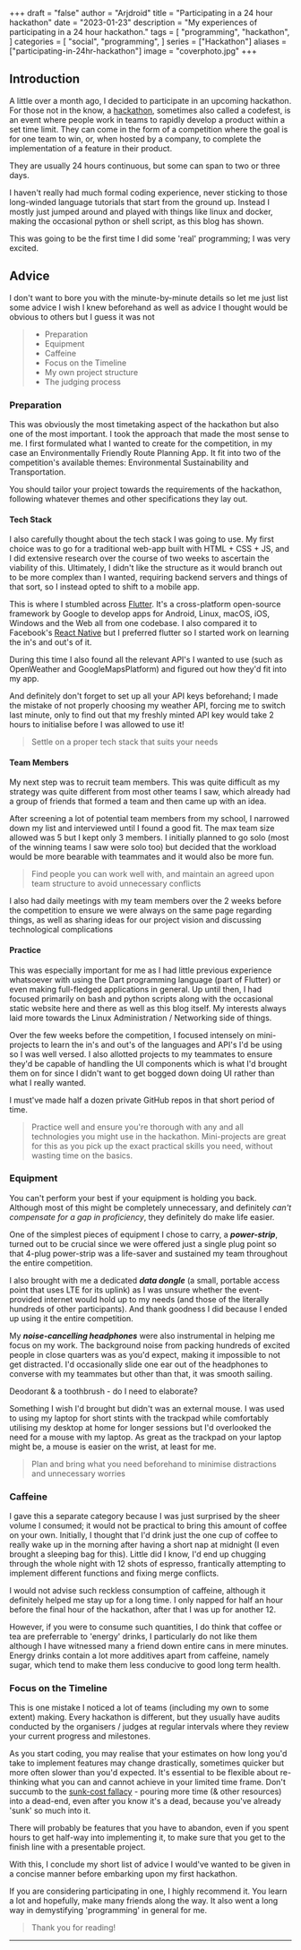 +++
draft = "false"
author = "Arjdroid"
title = "Participating in a 24 hour hackathon"
date = "2023-01-23"
description = "My experiences of participating in a 24 hour hackathon."
tags = [
    "programming",
    "hackathon",
]
categories = [
    "social",
    "programming",
]
series = ["Hackathon"]
aliases = ["participating-in-24hr-hackathon"]
image = "coverphoto.jpg"
+++
## Introduction

A little over a month ago, I decided to participate in an upcoming hackathon. For those not in the know, a [hackathon](https://en.wikipedia.org/wiki/Hackathon), sometimes also called a codefest, is an event where people work in teams to rapidly develop a product within a set time limit. They can come in the form of a competition where the goal is for one team to win, or, when hosted by a company, to complete the implementation of a feature in their product.

They are usually 24 hours continuous, but some can span to two or three days.

I haven't really had much formal coding experience, never sticking to those long-winded language tutorials that start from the ground up. Instead I mostly just jumped around and played with things like linux and docker, making the occasional python or shell script, as this blog has shown.

This was going to be the first time I did some 'real' programming; I was very excited.

## Advice

I don't want to bore you with the minute-by-minute details so let me just list some advice I wish I knew beforehand as well as advice I thought would be obvious to others but I guess it was not

> * Preparation
> * Equipment
> * Caffeine
> * Focus on the Timeline
> * My own project structure
> * The judging process

### Preparation

This was obviously the most timetaking aspect of the hackathon but also one of the most important. I took the approach that made the most sense to me. I first formulated what I wanted to create for the competition, in my case an Environmentally Friendly Route Planning App. It fit into two of the competition's available themes: Environmental Sustainability and Transportation.

You should tailor your project towards the requirements of the hackathon, following whatever themes and other specifications they lay out.

#### Tech Stack

I also carefully thought about the tech stack I was going to use. My first choice was to go for a traditional web-app built with HTML + CSS + JS, and I did extensive research over the course of two weeks to ascertain the viability of this. Ultimately, I didn't like the structure as it would branch out to be more complex than I wanted, requiring backend servers and things of that sort, so I instead opted to shift to a mobile app.

This is where I stumbled across [Flutter](flutter.dev). It's a cross-platform open-source framework by Google to develop apps for Android, Linux, macOS, iOS, Windows and the Web all from one codebase. I also compared it to Facebook's [React Native](reactnative.dev) but I preferred flutter so I started work on learning the in's and out's of it.

During this time I also found all the relevant API's I wanted to use (such as OpenWeather and GoogleMapsPlatform) and figured out how they'd fit into my app.

And definitely don't forget to set up all your API keys beforehand; I made the mistake of not properly choosing my weather API, forcing me to switch last minute, only to find out that my freshly minted API key would take 2 hours to initialise before I was allowed to use it!

> Settle on a proper tech stack that suits your needs

#### Team Members

My next step was to recruit team members. This was quite difficult as my strategy was quite different from most other teams I saw, which already had a group of friends that formed a team and then came up with an idea.

After screening a lot of potential team members from my school, I narrowed down my list and interviewed until I found a good fit. The max team size allowed was 5 but I kept only 3 members. I initially planned to go solo (most of the winning teams I saw were solo too) but decided that the workload would be more bearable with teammates and it would also be more fun.

> Find people you can work well with, and maintain an agreed upon team structure to avoid unnecessary conflicts

I also had daily meetings with my team members over the 2 weeks before the competition to ensure we were always on the same page regarding things, as well as sharing ideas for our project vision and discussing technological complications

#### Practice

This was especially important for me as I had little previous experience whatsoever with using the Dart programming language (part of Flutter) or even making full-fledged applications in general. Up until then, I had focused primarily on bash and python scripts along with the occasional static website here and there as well as this blog itself. My interests always laid more towards the Linux Administration / Networking side of things.

Over the few weeks before the competition, I focused intensely on mini-projects to learn the in's and out's of the languages and API's I'd be using so I was well versed. I also allotted projects to my teammates to ensure they'd be capable of handling the UI components which is what I'd brought them on for since I didn't want to get bogged down doing UI rather than what I really wanted.

I must've made half a dozen private GitHub repos in that short period of time.

> Practice well and ensure you're thorough with any and all technologies you might use in the hackathon. Mini-projects are great for this as you pick up the exact practical skills you need, without wasting time on the basics.


### Equipment

You can't perform your best if your equipment is holding you back. Although most of this might be completely unnecessary, and definitely _can't compensate for a gap in proficiency_, they definitely do make life easier.

One of the simplest pieces of equipment I chose to carry, a **_power-strip_**, turned out to be crucial since we were offered just a single plug point so that 4-plug power-strip was a life-saver and sustained my team throughout the entire competition.

I also brought with me a dedicated **_data dongle_** (a small, portable access point that uses LTE for its uplink) as I was unsure whether the event-provided internet would hold up to my needs (and those of the literally hundreds of other participants). And thank goodness I did because I ended up using it the entire competition.

My **_noise-cancelling headphones_** were also instrumental in helping me focus on my work. The background noise from packing hundreds of excited people in close quarters was as you'd expect, making it impossible to not get distracted. I'd occasionally slide one ear out of the headphones to converse with my teammates but other than that, it was smooth sailing.

Deodorant & a toothbrush - do I need to elaborate?

Something I wish I'd brought but didn't was an external mouse. I was used to using my laptop for short stints with the trackpad while comfortably utilising my desktop at home for longer sessions but I'd overlooked the need for a mouse with my laptop. As great as the trackpad on your laptop might be, a mouse is easier on the wrist, at least for me.

> Plan and bring what you need beforehand to minimise distractions and unnecessary worries

### Caffeine

I gave this a separate category because I was just surprised by the sheer volume I consumed; it would not be practical to bring this amount of coffee on your own. Initially, I thought that I'd drink just the one cup of coffee to really wake up in the morning after having a short nap at midnight (I even brought a sleeping bag for this). Little did I know, I'd end up chugging through the whole night with 12 shots of espresso, frantically attempting to implement different functions and fixing merge conflicts.

I would not advise such reckless consumption of caffeine, although it definitely helped me stay up for a long time. I only napped for half an hour before the final hour of the hackathon, after that I was up for another 12.

However, if you were to consume such quantities, I do think that coffee or tea are preferrable to 'energy' drinks, I particularly do not like them although I have witnessed many a friend down entire cans in mere minutes. Energy drinks contain a lot more additives apart from caffeine, namely sugar, which tend to make them less conducive to good long term health.

### Focus on the Timeline

This is one mistake I noticed a lot of teams (including my own to some extent) making. Every hackathon is different, but they usually have audits conducted by the organisers / judges at regular intervals where they review your current progress and milestones. 

As you start coding, you may realise that your estimates on how long you'd take to implement features may change drastically, sometimes quicker but more often slower than you'd expected. It's essential to be flexible about re-thinking what you can and cannot achieve in your limited time frame. Don't succumb to the [sunk-cost fallacy](https://thedecisionlab.com/biases/the-sunk-cost-fallacy) - pouring more time (& other resources) into a dead-end, even after you know it's a dead, because you've already 'sunk' so much into it.

There will probably be features that you have to abandon, even if you spent hours to get half-way into implementing it, to make sure that you get to the finish line with a presentable project.

With this, I conclude my short list of advice I would've wanted to be given in a concise manner before embarking upon my first hackathon.

If you are considering participating in one, I highly recommend it. You learn a lot and hopefully, make many friends along the way. It also went a long way in demystifying 'programming' in general for me.

> Thank you for reading!

---
